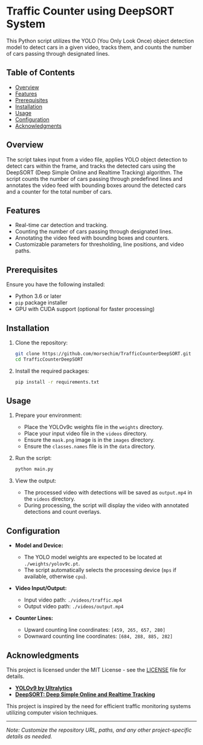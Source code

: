 # Traffic Counter using DeepSORT System

This Python script utilizes the YOLO (You Only Look Once) object detection model to detect cars in a given video, tracks them, and counts the number of cars passing through designated lines.

## Table of Contents
- [Overview](#overview)
- [Features](#features)
- [Prerequisites](#prerequisites)
- [Installation](#installation)
- [Usage](#usage)
- [Configuration](#configuration)
- [Acknowledgments](#acknowledgments)

## Overview
The script takes input from a video file, applies YOLO object detection to detect cars within the frame, and tracks the detected cars using the DeepSORT (Deep Simple Online and Realtime Tracking) algorithm. The script counts the number of cars passing through predefined lines and annotates the video feed with bounding boxes around the detected cars and a counter for the total number of cars.

## Features
- Real-time car detection and tracking.
- Counting the number of cars passing through designated lines.
- Annotating the video feed with bounding boxes and counters.
- Customizable parameters for thresholding, line positions, and video paths.

## Prerequisites
Ensure you have the following installed:
- Python 3.6 or later
- `pip` package installer
- GPU with CUDA support (optional for faster processing)

## Installation
1. Clone the repository:
    ```bash
    git clone https://github.com/morsechim/TrafficCounterDeepSORT.git
    cd TrafficCounterDeepSORT
    ```

2. Install the required packages:
    ```bash
    pip install -r requirements.txt
    ```

## Usage
1. Prepare your environment:
    - Place the YOLOv9c weights file in the `weights` directory.
    - Place your input video file in the `videos` directory.
    - Ensure the `mask.png` image is in the `images` directory.
    - Ensure the `classes.names` file is in the `data` directory.

2. Run the script:
    ```bash
    python main.py
    ```

3. View the output:
    - The processed video with detections will be saved as `output.mp4` in the `videos` directory.
    - During processing, the script will display the video with annotated detections and count overlays.

## Configuration
- **Model and Device:**
    - The YOLO model weights are expected to be located at `./weights/yolov9c.pt`.
    - The script automatically selects the processing device (`mps` if available, otherwise `cpu`).

- **Video Input/Output:**
    - Input video path: `./videos/traffic.mp4`
    - Output video path: `./videos/output.mp4`

- **Counter Lines:**
    - Upward counting line coordinates: `[459, 265, 657, 280]`
    - Downward counting line coordinates: `[684, 288, 885, 282]`

## Acknowledgments
This project is licensed under the MIT License - see the [LICENSE](LICENSE) file for details.

- **[YOLOv9 by Ultralytics](https://github.com/WongKinYiu/yolov9)**
- **[DeepSORT: Deep Simple Online and Realtime Tracking](https://github.com/levan92/deep_sort_realtime)**

This project is inspired by the need for efficient traffic monitoring systems utilizing computer vision techniques.

---

*Note: Customize the repository URL, paths, and any other project-specific details as needed.*
